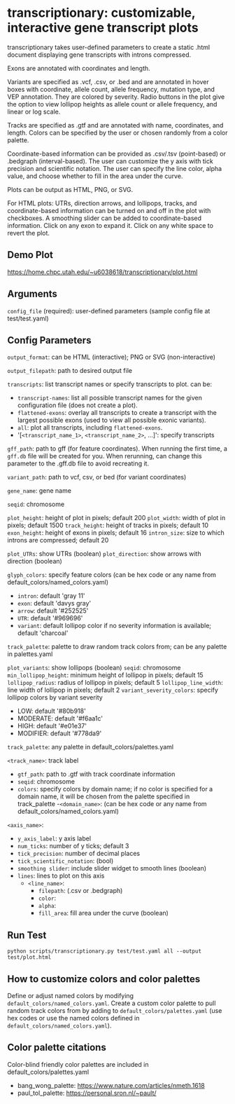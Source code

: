 # transcriptionary: customizable, interactive gene transcript plots

transcriptionary takes user-defined parameters to create a static .html document displaying gene transcripts with introns compressed. 

Exons are annotated with coordinates and length.

Variants are specified as .vcf, .csv, or .bed and are annotated in hover boxes with coordinate, allele count, allele frequency, mutation type, and VEP annotation. They are colored by severity. Radio buttons in the plot give the option to view lollipop heights as allele count or allele frequency, and linear or log scale.

Tracks are specified as .gtf and are annotated with name, coordinates, and length. Colors can be specified by the user or chosen randomly from a color palette.

Coordinate-based information can be provided as .csv/.tsv (point-based) or .bedgraph (interval-based). The user can customize the y axis with tick precision and scientific notation. The user can specify the line color, alpha value, and choose whether to fill in the area under the curve.

Plots can be output as HTML, PNG, or SVG.

For HTML plots: UTRs, direction arrows, and lollipops, tracks, and coordinate-based information can be turned on and off in the plot with checkboxes. A smoothing slider can be added to coordinate-based information. Click on any exon to expand it. Click on any white space to revert the plot.

## Demo Plot
https://home.chpc.utah.edu/~u6038618/transcriptionary/plot.html

## Arguments

`config_file` (required): user-defined parameters (sample config file at test/test.yaml)

## Config Parameters

`output_format`: can be HTML (interactive); PNG or SVG (non-interactive)

`output_filepath`: path to desired output file

`transcripts`: list transcript names or specify transcripts to plot. can be:
- `transcript-names`: list all possible transcript names for the given configuration file (does not create a plot).
- `flattened-exons`: overlay all transcripts to create a transcript with the largest possible exons (used to view all possible exonic variants).
- `all`: plot all transcripts, including `flattened-exons`.
- '[`<transcript_name_1>`, `<transcript_name_2>`, ...]': specify transcripts

`gff_path`: path to gff (for feature coordinates). When running the first time, a `gff.db` file will be created for you. When rerunning, can change this parameter to the .gff.db file to avoid recreating it.

`variant_path`: path to vcf, csv, or bed (for variant coordinates)

`gene_name`: gene name

`seqid`: chromosome

`plot_height`: height of plot in pixels; default 200
`plot_width`: width of plot in pixels; default 1500
`track_height`: height of tracks in pixels; default 10
`exon_height`: height of exons in pixels; default 16
`intron_size`: size to which introns are compressed; default 20

`plot_UTRs`: show UTRs (boolean)
`plot_direction`: show arrows with direction (boolean)

`glyph_colors`: specify feature colors (can be hex code or any name from default_colors/named_colors.yaml)
- `intron`: default 'gray 11'
- `exon`: default 'davys gray'
- `arrow`: default '#252525'
- `UTR`: default '#969696'
- `variant`: default lollipop color if no severity information is available; default 'charcoal'

`track_palette`: palette to draw random track colors from; can be any palette in palettes.yaml

`plot_variants`: show lollipops (boolean)
`seqid`: chromosome
`min_lollipop_height`: minimum height of lollipop in pixels; default 15
`lollipop_radius`: radius of lollipop in pixels; default 5
`lollipop_line_width`: line width of lollipop in pixels; default 2
`variant_severity_colors`: specify lollipop colors by variant severity
- LOW: default '#80b918'
- MODERATE: default '#f6aa1c'
- HIGH: default '#e01e37'
- MODIFIER: default '#778da9'

`track_palette`: any palette in default_colors/palettes.yaml

`<track_name>`: track label
- `gtf_path`: path to .gtf with track coordinate information 
- `seqid`: chromosome
- `colors`: specify colors by domain name; if no color is specified for a domain name, it will be chosen from the palette specified in track_palette
      -`<domain_name>`: (can be hex code or any name from default_colors/named_colors.yaml)

`<axis_name>`:
- `y_axis_label`: y axis label
- `num_ticks`: number of y ticks; default 3
- `tick_precision`: number of decimal places
- `tick_scientific_notation`: (bool)
- `smoothing slider`: include slider widget to smooth lines (boolean)
- `lines`: lines to plot on this axis
    - `<line_name>`:
        - `filepath`: (.csv or .bedgraph)
        - `color`: 
        - `alpha`:
        - `fill_area`: fill area under the curve (boolean)


## Run Test
```
python scripts/transcriptionary.py test/test.yaml all --output test/plot.html
```

## How to customize colors and color palettes
Define or adjust named colors by modifying `default_colors/named_colors.yaml`. Create a custom color palette to pull random track colors from by adding to `default_colors/palettes.yaml` (use hex codes or use the named colors defined in `default_colors/named_colors.yaml`).

## Color palette citations
Color-blind friendly color palettes are included in default_colors/palettes.yaml

- bang_wong_palette: https://www.nature.com/articles/nmeth.1618
- paul_tol_palette: https://personal.sron.nl/~pault/